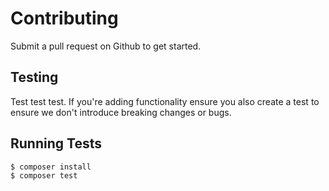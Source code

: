 # Contributing

Submit a pull request on Github to get started. 

## Testing
Test test test. If you're adding functionality ensure you also create a test to ensure we don't introduce breaking changes or bugs.

## Running Tests

``` bash
$ composer install
$ composer test
```
